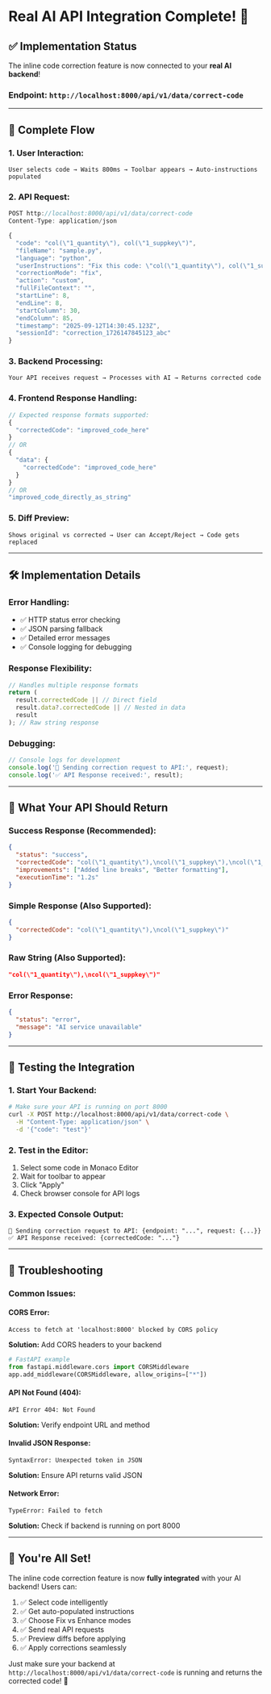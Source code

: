# Real AI API Integration Complete! 🚀

## ✅ **Implementation Status**

The inline code correction feature is now connected to your **real AI backend**!

### **Endpoint:** `http://localhost:8000/api/v1/data/correct-code`

---

## 🔄 **Complete Flow**

### **1. User Interaction:**

```
User selects code → Waits 800ms → Toolbar appears → Auto-instructions populated
```

### **2. API Request:**

```javascript
POST http://localhost:8000/api/v1/data/correct-code
Content-Type: application/json

{
  "code": "col(\"1_quantity\"), col(\"1_suppkey\")",
  "fileName": "sample.py",
  "language": "python",
  "userInstructions": "Fix this code: \"col(\"1_quantity\"), col(\"1_suppkey\")\"",
  "correctionMode": "fix",
  "action": "custom",
  "fullFileContext": "",
  "startLine": 8,
  "endLine": 8,
  "startColumn": 30,
  "endColumn": 85,
  "timestamp": "2025-09-12T14:30:45.123Z",
  "sessionId": "correction_1726147845123_abc"
}
```

### **3. Backend Processing:**

```
Your API receives request → Processes with AI → Returns corrected code
```

### **4. Frontend Response Handling:**

```javascript
// Expected response formats supported:
{
  "correctedCode": "improved_code_here"
}
// OR
{
  "data": {
    "correctedCode": "improved_code_here"
  }
}
// OR
"improved_code_directly_as_string"
```

### **5. Diff Preview:**

```
Shows original vs corrected → User can Accept/Reject → Code gets replaced
```

---

## 🛠 **Implementation Details**

### **Error Handling:**

- ✅ HTTP status error checking
- ✅ JSON parsing fallback
- ✅ Detailed error messages
- ✅ Console logging for debugging

### **Response Flexibility:**

```javascript
// Handles multiple response formats
return (
  result.correctedCode || // Direct field
  result.data?.correctedCode || // Nested in data
  result
); // Raw string response
```

### **Debugging:**

```javascript
// Console logs for development
console.log('🚀 Sending correction request to API:', request);
console.log('✅ API Response received:', result);
```

---

## 🎯 **What Your API Should Return**

### **Success Response (Recommended):**

```json
{
  "status": "success",
  "correctedCode": "col(\"1_quantity\"),\ncol(\"1_suppkey\"),\ncol(\"1_extendedprice\")",
  "improvements": ["Added line breaks", "Better formatting"],
  "executionTime": "1.2s"
}
```

### **Simple Response (Also Supported):**

```json
{
  "correctedCode": "col(\"1_quantity\"),\ncol(\"1_suppkey\")"
}
```

### **Raw String (Also Supported):**

```json
"col(\"1_quantity\"),\ncol(\"1_suppkey\")"
```

### **Error Response:**

```json
{
  "status": "error",
  "message": "AI service unavailable"
}
```

---

## 🧪 **Testing the Integration**

### **1. Start Your Backend:**

```bash
# Make sure your API is running on port 8000
curl -X POST http://localhost:8000/api/v1/data/correct-code \
  -H "Content-Type: application/json" \
  -d '{"code": "test"}'
```

### **2. Test in the Editor:**

1. Select some code in Monaco Editor
2. Wait for toolbar to appear
3. Click "Apply"
4. Check browser console for API logs

### **3. Expected Console Output:**

```
🚀 Sending correction request to API: {endpoint: "...", request: {...}}
✅ API Response received: {correctedCode: "..."}
```

---

## 🔧 **Troubleshooting**

### **Common Issues:**

#### **CORS Error:**

```
Access to fetch at 'localhost:8000' blocked by CORS policy
```

**Solution:** Add CORS headers to your backend

```python
# FastAPI example
from fastapi.middleware.cors import CORSMiddleware
app.add_middleware(CORSMiddleware, allow_origins=["*"])
```

#### **API Not Found (404):**

```
API Error 404: Not Found
```

**Solution:** Verify endpoint URL and method

#### **Invalid JSON Response:**

```
SyntaxError: Unexpected token in JSON
```

**Solution:** Ensure API returns valid JSON

#### **Network Error:**

```
TypeError: Failed to fetch
```

**Solution:** Check if backend is running on port 8000

---

## 🎉 **You're All Set!**

The inline code correction feature is now **fully integrated** with your AI backend! Users can:

1. ✅ Select code intelligently
2. ✅ Get auto-populated instructions
3. ✅ Choose Fix vs Enhance modes
4. ✅ Send real API requests
5. ✅ Preview diffs before applying
6. ✅ Apply corrections seamlessly

Just make sure your backend at `http://localhost:8000/api/v1/data/correct-code` is running and returns the corrected code! 🚀
